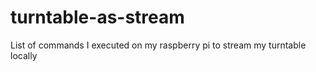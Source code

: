 # turntable-as-stream
List of commands I executed on my raspberry pi to stream my turntable locally
